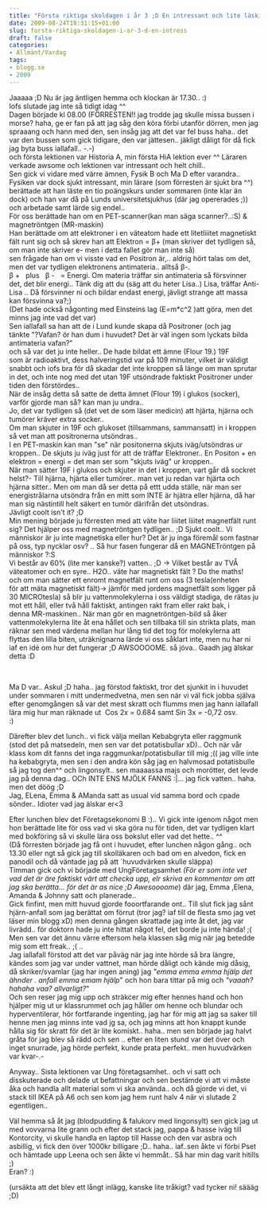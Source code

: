 ```yaml
---
title: "Första riktiga skoldagen i år 3 ;D En intressant och lite läskig dag, med mycket fysik! ;D"
date: 2009-08-24T18:31:15+01:00
slug: forsta-riktiga-skoldagen-i-ar-3-d-en-intress
draft: false
categories:
- Allmänt/Vardag
tags:
- blogg.se
- 2009
---
```

Jaaaaa ;D Nu är jag äntligen hemma och klockan är 17.30.. :)  
Iofs slutade jag inte så tidigt idag ^^  
Dagen började kl 08.00 (FÖRRESTEN!! jag trodde jag skulle missa bussen i morse? haha, ge er fan på att jag såg den köra förbi utanför dörren, men jag spraaang och hann med den, sen insåg jag att det var fel buss haha.. det var den bussen som gick tidigare, den var jättesen.. jäkligt dåligt för då fick jag byta buss iallafall.. -.-)  
och första lektionen var Historia A, min första HiA lektion ever ^^ Läraren verkade awsome och lektionen var intressant och helt chill..  
Sen gick vi vidare med värre ämnen, Fysik B och Ma D efter varandra.. Fysiken var dock sjukt intressant, min lärare (som förresten är sjukt bra ^^) berättade att han läste en tio poängskurs under sommaren (inte klar än dock) och han var då på Lunds universitetsjukhus (där jag opererades ;)) och arbetade samt lärde sig endel..  
För oss berättade han om en PET-scanner(kan man säga scanner?..:S) & magnetröntgen (MR-maskin)  
Han berättade om att elektroner i en väteatom hade ett litetliiitet magnetiskt fält runt sig och så skrev han att Elektron = β+ (man skriver det tydligen så, om man inte skriver e- men i detta fallet gör man inte så)  
sen frågade han om vi visste vad en Positron är,.. aldrig hört talas om det, men det var tydligen elektronens antimateria.. alltså β-.  
β +   plus   β -   = Energi. Om materia träffar sin antimateria så försvinner det, det blir energi.. Tänk dig att du (säg att du heter Lisa..) Lisa, träffar Anti-Lisa .. Då försvinner ni och bildar endast energi, jävligt strange att massa kan försvinna va?;)  
(Det hade också någonting med Einsteins lag (E=m\*c^2 )att göra, men det minns jag inte vad det var)  
Sen iallafall sa han att de i Lund kunde skapa då Positroner (och jag tänkte "?Vafan? ör han dum i huvudet? Det är väl ingen som lyckats bilda antimateria vafan?"  
och så var det ju inte heller.. De hade bildat ett ämne (Flour 19.) 19F som är radioaktivt, dess halveringstid var på 109 minuter, vilket är väldigt snabbt och iofs bra för då skadar det inte kroppen så länge om man sprutar in det, och inte nog med det utan 19F utsöndrade faktiskt Positroner under tiden den förstördes..   
När de insåg detta så satte de detta ämnet (Flour 19) i glukos (socker), varför gjorde man så? kan man ju undra..   
Jo, det var tydligen så (det vet de som läser medicin) att hjärta, hjärna och tumörer kräver extra socker..  
Om man skjuter in 19F och glukoset (tillsammans, sammansatt) in i kroppen så vet man att positronerna utsöndras..  
I en PET-maskin kan man "se" när positonerna skjuts iväg/utsöndras ur kroppen.. De skjuts ju iväg just för att de träffar Elektroner.. En Positon + en elektron = energi = det man ser som "skjuts iväg" ur kroppen..  
När man sätter 19F i glukos och skjuter in det i kroppen, vart går då sockret helst?- Till hjärna, hjärta eller tumörer.. man vet ju redan var hjärta och hjärna sitter.. Men om man då ser detta på ettt udda ställe, när man ser energistrålarna utsöndra från en mitt som INTE är hjätra eller hjärna, då har man sig nästintill helt säkert en tumör därifrån det utsöndras.   
Jävligt coolt isn't it? ;D  
Min mening började ju förresten med att väte har liiitet liiitet magnetfält runt sig? Det hjälper oss med magnetröntgen tydligen.. ;D Sjukt coolt.. Vi människor är ju inte magnetiska eller hur? Det är ju inga föremål som fastnar på oss, typ nycklar osv? .. Så hur fasen fungerar då en MAGNETröntgen på människor ?:S  
Vi består av 60% (lite mer kanske?) vatten.. ;D -> Vilket består av TVÅ väteatomer och en syre.. H2O.. väte har magnetiskt fält ? Do the maths!  
och om man sätter ett enromt magnetfält runt om oss (3 tesla(enheten för att mäta magnetiskt fält)-> jämför med jordens magnetfält som ligger på 30 MICROtesla) så blir ju vattenmolekylerna i oss väldigt stadiga, de rätas ju mot ett håll, eller två håll faktiskt, antingen rakt fram eller rakt bak, i denna MR-maskinen.. När man gör en magnetröntgen-bild så åker vattenmolekylerna lite åt ena hållet och sen tillbaka till sin strikta plats, man räknar sen med värdena mellan hur lång tid det tog för molekylerna att flyttas den lilla biten, uträknignarna lärde vi oss såklart inte, men nu har ni iaf en idé om hur det fungerar ;D AWSOOOOME. så jöva.. Gaadh jag älskar detta :D  
  
   
  
Ma D var.. Askul ;D haha.. jag förstod faktiskt, tror det sjunkit in i huvudet under sommaren i mitt undermedvetna, men sen när vi väl fick jobba själva efter genomgången så var det mest skratt och flumms men jag hann iallafall lära mig hur man räknade ut  Cos 2x = 0.684 samt Sin 3x = -0,72 osv.  
:)  
  
Därefter blev det lunch.. vi fick välja mellan Kebabgryta eller raggmunk (stod det på matsedeln, men sen var det potatisbullar xD).. Och när vår klass kom dit fanns det inga raggmunkar/potatisbullar till mig ;(( jag ville inte ha kebabgryta, men sen i den andra kön såg jag en halvmosad potatisbulle så jag tog den^^ och lingonsylt.. sen maaaassa majs och morötter, det levde jag på denna dag.. OCh INTE ENS MJÖLK FANNS :|... jag fick vatten.. haha. men det döög ;D  
Jag, ELena, Emma & AManda satt as usual vid samma bord och cpade sönder.. Idioter vad jag älskar er<3  
  
Efter lunchen blev det Företagsekonomi B :).. Vi gick inte igenom något men hon berättade lite för oss vad vi ska göra nu för tiden, det var tydligen klart med bokföring så vi skulle lära oss bokslut eller vad det hette.. ^^  
(Då förresten började jag få ont i huvudet, efter lunchen någon gång.. och 13.30 eller ngt så gick jag till skolläkaren och bad om en alvedon, fick en panodil och då väntade jag på att ´huvudvärken skulle släppa)  
Timman gick och vi började med UngFöretagsamhet _(För er som inte vet vad det är äre faktiskt värt att checka upp, elr skriva en kommentar om att jag ska berätta... för det är as nice ;D Awesoooome_) där jag, Emma ,Elena, Amanda & Johnny satt och planerade..  
Gick finfint, men mitt huvud gjorde fooortfarande ont.. Till slut fick jag sånt hjärn-anfall som jag berättat om förrut (tror jag? iaf till de flesta smo jag vet läser min blogg xD) men denna gången skrattade jag inte åt det, jag var livrädd.. för doktorn hade ju inte hittat något fel, det borde ju inte hända! ;(  
Men sen var det ännu värre eftersom hela klassen såg mig när jag betedde mig som ett freak.. ;( ..  
Jag iallafall förstod att det var påväg när jag inte hörde så bra längre, kändes som jag var under vattnet, man hörde dåligt och kände mig dåsig, då skriker/svamlar (jag har ingen aning) jag _"emma emma emma hjälp det ähnder . anfall emma emam hjälp_" och hon bara tittar på mig och _"vaaah? hahaha vaa? allvarligt?_"  
Och sen reser jag mig upp och sträkcer mig efter hennes hand och hon hjälper mig ut ur klassrummet och jag håller om henne och blundar och hyperventilerar, hör fortfarande ingenting, jag har för mig att jag sa saker till henne men jag minns inte vad jg sa, och jag minns att hon knappt kunde hålla sig för skratt för det är lite komiskt.. haha.. men sen började jag halvt gråta för jag blev så rädd och sen .. efter en liten stund var det över och inget snurrade, jag hörde perfekt, kunde prata perfekt.. men huvudvärken var kvar-.-  
  
Anyway.. Sista lektionen var Ung företagsamhet.. och vi satt och disskuterade och delade ut befattningar och sen bestämde vi att vi måste åka och handla allt material som vi ska använda.. och då gjorde vi det, vi stack till IKEA på A6 och sen kom jag hem runt halv 4 när vi slutade 2 egentligen..  
  
Väl hemma så åt jag (blodpudding & falukorv med lingonsylt) sen gick jag ut med vovvarna lite grann och efter det stack jag, pappa & hasse iväg till Kontorcity, vi skulle handla en laptop till Hasse och den var asbra och asbillig, vi fick den över 1000kr billigare ;D.. haha.. iaf..sen åkte vi förbi Pset och hämtade upp Leena och sen åkte vi hemmåt.. Så har min dag varit hitills ;)  
Eran? :)  
  
(ursäkta att det blev ett långt inlägg, kanske lite tråkigt? vad tycker ni! säääg ;D)
